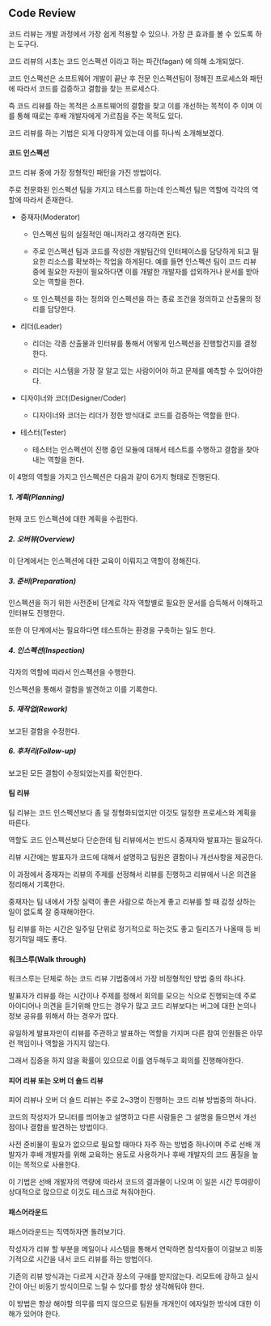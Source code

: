 ## Code Review

코드 리뷰는 개발 과정에서 가장 쉽게 적용할 수 있으나. 가장 큰 효과를 볼 수 있도록 하는 도구다. 

코드 리뷰의 시초는 코드 인스펙션 이라고 하는 파간(fagan) 에 의해 소개되었다. 

코드 인스펙션은 소프트웨어 개발이 끝난 후 전문 인스펙션팀이 정해진 프로세스와 패턴에 따라서 코드를 검증하고 결함을 찾는 프로세스다.

즉 코드 리뷰를 하는 목적은 소프트웨어의 결함을 찾고 이를 개선하는 목적이 주 이며 이를 통해 때로는 후배 개발자에게 가르침을 주는 목적도 있다.

코드 리뷰를 하는 기법은 되게 다양하게 있는데 이를 하나씩 소개해보겠다.

#### 코드 인스펙션

코드 리뷰 중에 가장 정형적인 패턴을 가진 방법이다. 

주로 전문화된 인스펙션 팀을 가지고 테스트를 하는데 인스펙션 팀은 역할에 각각의 역할에 따라서 존재한다.

- 중재자(Moderator) 

  - 인스펙션 팀의 실질적인 매니저라고 생각하면 된다. 
  
  - 주로 인스펙션 팀과 코드를 작성한 개발팀간의 인터페이스를 담당하게 되고 필요한 리소스를 확보하는 작업을 하게된다.
  예를 들면 인스펙션 팀이 코드 리뷰 중에 필요한 자원이 필요하다면 이를 개발한 개발자를 섭외하거나 문서를 받아오는 역할을 한다.
  
  - 또 인스펙션을 하는 정의와 인스펙션을 하는 종료 조건을 정의하고 산출물의 정리를 담당한다.

- 리더(Leader)

  - 리더는 각종 산출물과 인터뷰를 통해서 어떻게 인스펙션을 진행할건지를 결정한다. 
  
  - 리더는 시스템을 가장 잘 알고 있는 사람이어야 하고 문제를 예측할 수 있어야한다.

- 디자이너와 코더(Designer/Coder)

  - 디자이너와 코더는 리더가 정한 방식대로 코드를 검증하는 역할을 한다.
  
- 테스터(Tester)

  - 테스터는 인스펙션이 진행 중인 모듈에 대해서 테스트를 수행하고 결함을 찾아내는 역할을 한다.
  
이 4명의 역할을 가지고 인스펙션은 다음과 같이 6가지 형태로 진행된다.

##### 1. 계획(Planning)

현재 코드 인스펙션에 대한 계획을 수립한다. 

##### 2. 오버뷰(Overview)

이 단계에서는 인스펙션에 대한 교육이 이뤄지고 역할이 정해진다.

##### 3. 준비(Preparation)

인스펙션을 하기 위한 사전준비 단계로 각자 역할별로 필요한 문서를 습득해서 이해하고 인터뷰도 진행한다. 

또한 이 단계에서는 필요하다면 테스트하는 환경을 구축하는 일도 한다.

##### 4. 인스펙션(Inspection)

각자의 역할에 따라서 인스펙션을 수행한다.

인스펙션을 통해서 결함을 발견하고 이를 기록한다.

##### 5. 재작업(Rework)

보고된 결함을 수정한다.

##### 6. 후처리(Follow-up)

보고된 모든 결함이 수정되었는지를 확인한다. 

#### 팀 리뷰

팀 리뷰는 코드 인스펙션보다 좀 덜 정형화되었지만 이것도 일정한 프로세스와 계획을 따른다.

역할도 코드 인스펙션보다 단순한데 팀 리뷰에서는 반드시 중재자와 발표자는 필요하다.

리뷰 시간에는 발표자가 코드에 대해서 설명하고 팀원은 결함이나 개선사항을 제공한다.

이 과정에서 중재자는 리뷰의 주제를 선정해서 리뷰를 진행하고 리뷰에서 나온 의견을 정리해서 기록한다. 

중재자는 팀 내에서 가장 실력이 좋은 사람으로 하는게 좋고 리뷰를 할 때 감정 상하는 일이 없도록 잘 중재해야한다.

팀 리뷰를 하는 시간은 일주일 단위로 정기적으로 하는것도 좋고 릴리즈가 나올때 등 비정기적일 때도 좋다.

#### 워크스루(Walk through)

워크스루는 단체로 하는 코드 리뷰 기법중에서 가장 비정형적인 방법 중의 하나다.

발표자가 리뷰를 하는 시간이나 주제를 정해서 회의를 모으는 식으로 진행되는데 주로 아이디어나 의견을 듣기위해 만드는 경우가 많고 
코드 리뷰보다는 버그에 대한 논의나 정보 공유를 위해서 하는 경우가 많다.

유일하게 발표자만이 리뷰를 주관하고 발표하는 역할을 가지며 다른 참여 인원들은 아무런 책임이나 역할을 가지지 않는다. 

그래서 집중을 하지 않을 확률이 있으므로 이를 염두해두고 회의를 진행해야한다. 

#### 피어 리뷰 또는 오버 더 숄드 리뷰

피어 리뷰나 오버 더 숄드 리뷰는 주로 2~3명이 진행하는 코드 리뷰 방법중의 하나다. 

코드의 작성자가 모니터를 띄어놓고 설명하고 다른 사람들은 그 설명을 들으면서 개선 점이나 결함을 발견하는 방법이다. 

사전 준비물이 필요가 없으므로 필요할 때마다 자주 하는 방법중 하나이며 주로 선배 개발자가 후배 개발자를 위해 교육하는 용도로 사용하거나
후배 개발자의 코드 품질을 높이는 목적으로 사용한다.

이 기법은 선배 개발자의 역량에 따라서 코드의 결과물이 나오며 이 일은 시간 투여량이 상대적으로 많으므로 이것도 테스크로 쳐줘야한다.

#### 패스어라운드

패스어라운드는 직역하자면 돌려보기다. 

작성자가 리뷰 할 부분을 메일이나 시스템을 통해서 연락하면 참석자들이 이걸보고 비동기적으로 시간을 내서 코드 리뷰를 하는 방법이다.

기존의 리뷰 방식과는 다르게 시간과 장소의 구애를 받지않는다. 리모트에 강하고 실시간이 아닌 비동기 방식이므로 느릴 수 있다를 항상 생각해둬야 한다.

이 방법은 항상 해야할 의무를 띄지 않으므로 팀원들 개개인이 에자일한 방식에 대한 이해가 있어야 한다. 



